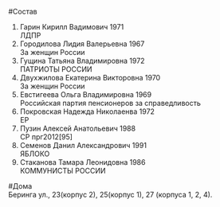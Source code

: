 #Состав
1. Гарин Кирилл Вадимович 1971   
    ЛДПР
2. Городилова Лидия Валерьевна 1967   
    За женщин России
3. Гущина Татьяна Владимировна 1972   
    ПАТРИОТЫ РОССИИ
4. Двухжилова Екатерина Викторовна 1970   
    За женщин России
5. Евстигеева Ольга Владимировна 1969   
    Российская партия пенсионеров за справедливость
6. Покровская Надежда Николаенва 1972   
    ЕР
7. Пузин Алексей Анатольевич 1988   
    СР
    прг2012[95]
8. Семенов Данил Александрович 1991   
    ЯБЛОКО
9. Стаканова Тамара Леонидовна 1986   
    КОММУНИСТЫ РОССИИ

#Дома  
Беринга ул.,    23(корпус 2), 25(корпус 1), 27 (корпуса 1, 2, 4).

